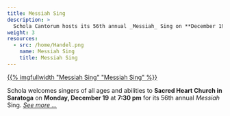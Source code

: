 ```yaml
---
title: Messiah Sing
description: >
  Schola Cantorum hosts its 56th annual _Messiah_ Sing on **December 19, 2022**.
weight: 3
resources:
  - src: /home/Handel.png
    name: Messiah Sing 
    title: Messiah Sing
---
```


<a href="/events/messiah-sing">{{% imgfullwidth "Messiah Sing" "Messiah Sing" %}}</a>

Schola welcomes singers of all ages and abilities to **Sacred Heart Church in Saratoga**
on **Monday, December 19** at **7:30 pm** for its 56th annual _Messiah_ Sing. <a href="/events/messiah-sing">_See more ..._</a>
